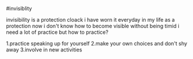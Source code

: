 #invisiblity

invisibility is a protection cloack
i have worn it everyday in my life as a protection
now i don't know how to become visible without being timid
i need a lot of practice
but how to practice?

1.practice speaking up for yourself
2.make your own choices and don't shy away
3.involve in new activities 